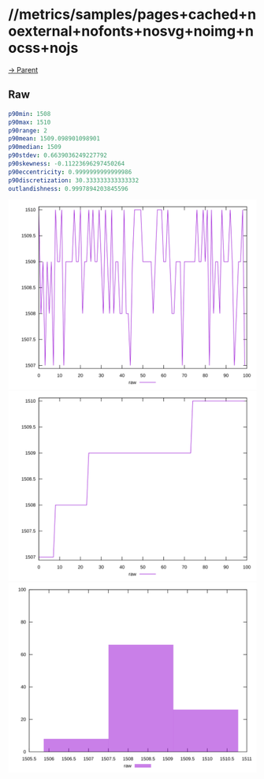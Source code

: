 
# //metrics/samples/pages+cached+noexternal+nofonts+nosvg+noimg+nocss+nojs

[→ Parent](../..)


## Raw


```yaml
p90min: 1508
p90max: 1510
p90range: 2
p90mean: 1509.098901098901
p90median: 1509
p90stdev: 0.6639036249227792
p90skewness: -0.11223696297450264
p90eccentricity: 0.9999999999999986
p90discretization: 30.333333333333332
outlandishness: 0.9997894203845596

```

![PLOT: raw-values](./raw/values.svg)![PLOT: raw-sorted](./raw/sorted.svg)![PLOT: raw-histogram](./raw/histogram.svg)
